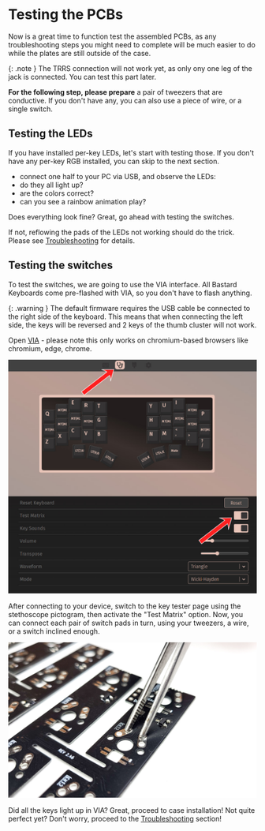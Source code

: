 # Testing the PCBs

Now is a great time to function test the assembled PCBs, as any troubleshooting steps you might need to complete will be much easier to do while the plates are still outside of the case.

{: .note }
The TRRS connection will not work yet, as only ony one leg of the jack is connected. You can test this part later.

**For the following step, please prepare** a pair of tweezers that are conductive. If you don't have any, you can also use a piece of wire, or a single switch.

## Testing the LEDs

If you have installed per-key LEDs, let's start with testing those.
If you don't have any per-key RGB installed, you can skip to the next section.

- connect one half to your PC via USB, and observe the LEDs:
- do they all light up? 
- are the colors correct?
- can you see a rainbow animation play?

Does everything look fine? Great, go ahead with testing the switches. 

If not, reflowing the pads of the LEDs not working should do the trick. Please see [Troubleshooting]({{site.baseurl}}/help/troubleshooting.html#one-or-more-leds-dont-work) for details.

## Testing the switches

To test the switches, we are going to use the VIA interface. All Bastard Keyboards come pre-flashed with VIA, so you don't have to flash anything.

{: .warning }
The default firmware requires the USB cable be connected to the right side of the keyboard. This means that when connecting the left side, the keys will be reversed and 2 keys of the thumb cluster will not work.

Open [VIA](https://usevia.app/) - please note this only works on chromium-based browsers like chromium, edge, chrome.

![](../assets/pics/guides/generic/7.jpg)

After connecting to your device, switch to the key tester page using the stethoscope pictogram, then activate the "Test Matrix" option. Now, you can connect each pair of switch pads in turn, using your tweezers, a wire, or a switch inclined enough.


![](../assets/pics/guides/generic/8.jpg)

Did all the keys light up in VIA? Great, proceed to case installation! Not quite perfect yet? Don't worry, proceed to the [Troubleshooting]({{site.baseurl}}/help/troubleshooting.html) section!

